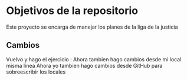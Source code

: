 # Objetivos de la repositorio

Este proyecto se encarga de manejar los planes de la liga de la justicia

## Cambios
Vuelvo y hago el ejercicio : Ahora tambien hago cambios desde mi local misma linea
Ahora yo tambien hago cambios desde GitHub para sobreescribir los locales
